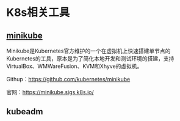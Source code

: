 # K8s相关工具



## [minikube](https://minikube.sigs.k8s.io/)

Minikube是Kubernetes官方维护的一个在虚拟机上快速搭建单节点的Kubernetes的工具，原本是为了简化本地开发和测试环境的搭建，支持VirtualBox、WMWareFusion、KVM和Xhyve的虚拟机。

Githup：https://github.com/kubernetes/minikube

官网：https://minikube.sigs.k8s.io/



## kubeadm

